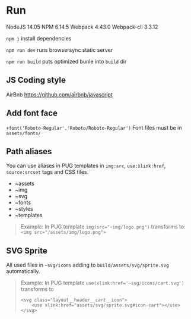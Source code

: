 Run
===============================
NodeJS 14.05
NPM 6.14.5
Webpack 4.43.0
Webpack-cli 3.3.12

```npm i``` install dependencies  

```npm run dev``` runs browsersync static server

```npm run build``` puts optimized bunle into ```build``` dir

JS Coding style 
-------------------------------
AirBnb https://github.com/airbnb/javascript

Add font face 
-------------------------------
```+font('Roboto-Regular','Roboto/Roboto-Regular')```
Font files must be in ```assets/fonts/```

Path aliases
-------------------------------
You can use aliases in PUG templates in ```img:src```, ```use:xlink:href```, ```source:srcset``` tags 
and CSS files.

- ~assets
- ~img
- ~svg
- ~fonts
- ~styles
- ~templates

> Example:
> In PUG template
> ```img(src="~img/logo.png")```
> transforms to: 
> ```<img src="/assets/img/logo.png">```

SVG Sprite
-------------------------------
All used files in ```~svg/icons``` adding to ```build/assets/svg/sprite.svg``` automatically.

> Example: 
> In PUG template
> ```use(xlink:href='~svg/icons/cart.svg')```
> transforms to
> ```
> <svg class="layout__header__cart__icon">
>     <use xlink:href="assets/svg/sprite.svg#icon-cart"></use>
> </svg>
> ``` 
